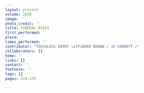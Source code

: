 ```yaml
---
layout: project
volume: 2020
image: ''
photo_credit: ''
title: FUNERAL DISCO
first_performed: ''
place: ''
times_performed: ''
contributor: "TOUCHLESS ENTRY \x7FJARED BROWN / JO CORBETT /"
collaborators: []
home: ''
links: []
contact: ''
footnote: ''
tags: []
pages: 174-175

---
```




